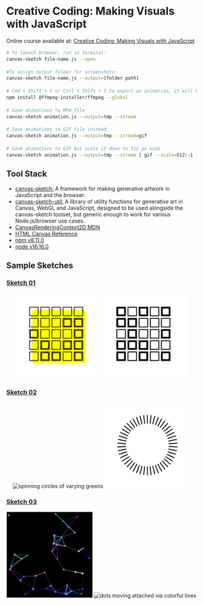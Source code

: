 # Creative Coding: Making Visuals with JavaScript

Online course available at: [Creative Coding: Making Visuals with JavaScript](https://www.domestika.org/en/courses/2729-creative-coding-making-visuals-with-javascript)

```sh
# To launch browser, run in terminal:
canvas-sketch file-name.js --open

#To assign output folder for screenshots:
canvas-sketch file-name.js --output=[folder path]

# Cmd + Shift + S or Ctrl + Shift + S to export an animation, it will begin recording image frames and log progress in the browser console. You can hit this keystroke again to stop recording. First install ffmpeg to stream frames into an MP4 or GIF file:
npm install @ffmpeg-installer/ffmpeg --global

# Save animations to MP4 file
canvas-sketch animation.js --output=tmp --stream

# Save animations to GIF file instead
canvas-sketch animation.js --output=tmp --stream=gif

# Save animations to GIF but scale it down to 512 px wide
canvas-sketch animation.js --output=tmp --stream [ gif --scale=512:-1 ]
```

## Tool Stack

- [canvas-sketch:](https://github.com/mattdesl/canvas-sketch) A framework for making generative artwork in JavaScript and the browser.
- [canvas-sketch-util:](https://github.com/mattdesl/canvas-sketch-util) A library of utility functions for generative art in Canvas, WebGL and JavaScript, designed to be used alongside the canvas-sketch toolset, but generic enough to work for various Node.js/browser use cases.
- [CanvasRenderingContext2D MDN](https://developer.mozilla.org/en-US/docs/Web/API/CanvasRenderingContext2D#transformations)
- [HTML Canvas Reference](https://www.w3schools.com/tags/ref_canvas.asp)
- [npm v8.11.0](https://www.npmjs.com/package/npm/v/8.11.0)
- [node v16.16.0](https://nodejs.org/en/blog/release/v16.16.0)

## Sample Sketches

### [Sketch 01](./sketches/sketch-01.js)

<p align="center">
  <img src="./sketches/output/00/01-sketch-square-yellow.png" alt="yellow square superimposed on grid of smaller squares" width="45%">
  <img src="./sketches/output/00/01-sketch-square-black.gif" alt="square made of grid of smaller squares" width="45%">
</p>

### [Sketch 02](./sketches/sketch-02.js)

<p align="center">
  <img src="./sketches/output/00/02-sketch-green-circle.gif" alt="spinning circles of varying greens" width="45%">
  <img src="./sketches/output/00/02-sketch-black-rays.gif" alt="rays around a circle of varying widths and lengths" width="45%">
</p>

### [Sketch 03](./sketches/sketch-03.js)

<p align="center">
  <img src="./sketches/output/00/03-sketch-lines.gif" alt="dots moving attached via colorful lines" width="45%">
  <img src="./sketches/output/00/03-sketch-wrap.gif" alt="dots moving attached via colorful lines" width="45%">
</p>
